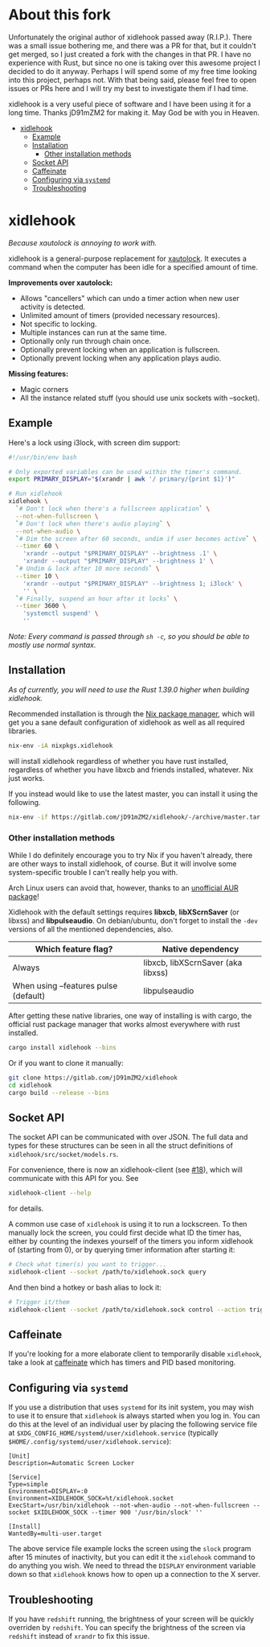 # About this fork
Unfortunately the original author of xidlehook passed away (R.I.P.). There was a small issue bothering me, and there was a PR for that, but it couldn't get merged, so I just created a fork with the changes in that PR. I have no experience with Rust, but since no one is taking over this awesome project I decided to do it anyway. Perhaps I will spend some of my free time looking into this project, perhaps not. With that being said, please feel free to open issues or PRs here and I will try my best to investigate them if I had time.

xidlehook is a very useful piece of software and I have been using it for a long time. Thanks jD91mZM2 for making it. May God be with you in Heaven.

-   [xidlehook](#xidlehook)
    -   [Example](#example)
    -   [Installation](#installation)
        -   [Other installation methods](#other-installation-methods)
    -   [Socket API](#socket-api)
    -   [Caffeinate](#caffeinate)
    -   [Configuring via `systemd`](#configuring-via-systemd)
    -   [Troubleshooting](#troubleshooting)

# xidlehook

*Because xautolock is annoying to work with.*

xidlehook is a general-purpose replacement for
[xautolock](https://linux.die.net/man/1/xautolock). It executes a
command when the computer has been idle for a specified amount of time.

**Improvements over xautolock:**

-   Allows "cancellers" which can undo a timer action when new user
    activity is detected.
-   Unlimited amount of timers (provided necessary resources).
-   Not specific to locking.
-   Multiple instances can run at the same time.
-   Optionally only run through chain once.
-   Optionally prevent locking when an application is fullscreen.
-   Optionally prevent locking when any application plays audio.

**Missing features:**

-   Magic corners
-   All the instance related stuff (you should use unix sockets with
    –socket).

## Example

Here's a lock using i3lock, with screen dim support:

``` bash
#!/usr/bin/env bash

# Only exported variables can be used within the timer's command.
export PRIMARY_DISPLAY="$(xrandr | awk '/ primary/{print $1}')"

# Run xidlehook
xidlehook \
  `# Don't lock when there's a fullscreen application` \
  --not-when-fullscreen \
  `# Don't lock when there's audio playing` \
  --not-when-audio \
  `# Dim the screen after 60 seconds, undim if user becomes active` \
  --timer 60 \
    'xrandr --output "$PRIMARY_DISPLAY" --brightness .1' \
    'xrandr --output "$PRIMARY_DISPLAY" --brightness 1' \
  `# Undim & lock after 10 more seconds` \
  --timer 10 \
    'xrandr --output "$PRIMARY_DISPLAY" --brightness 1; i3lock' \
    '' \
  `# Finally, suspend an hour after it locks` \
  --timer 3600 \
    'systemctl suspend' \
    ''
```

*Note: Every command is passed through `sh -c`, so you should be able to
mostly use normal syntax.*

## Installation

*As of currently, you will need to use the Rust 1.39.0 higher when
building xidlehook.*

Recommended installation is through the [Nix package
manager](https://nixos.org/nix/), which will get you a sane default
configuration of xidlehook as well as all required libraries.

``` bash
nix-env -iA nixpkgs.xidlehook
```

will install xidlehook regardless of whether you have rust installed,
regardless of whether you have libxcb and friends installed, whatever.
Nix just works.

If you instead would like to use the latest master, you can install it
using the following.

``` bash
nix-env -if https://gitlab.com/jD91mZM2/xidlehook/-/archive/master.tar.gz
```

### Other installation methods

While I do definitely encourage you to try Nix if you haven't already,
there are other ways to install xidlehook, of course. But it will
involve some system-specific trouble I can't really help you with.

Arch Linux users can avoid that, however, thanks to an [unofficial AUR
package](https://aur.archlinux.org/packages/xidlehook/)!

Xidlehook with the default settings requires **libxcb**,
**libXScrnSaver** (or libxss) and **libpulseaudio**. On debian/ubuntu,
don't forget to install the `-dev` versions of all the mentioned
dependencies, also.

| Which feature flag?                  | Native dependency                  |
|--------------------------------------|------------------------------------|
| Always                               | libxcb, libXScrnSaver (aka libxss) |
| When using –features pulse (default) | libpulseaudio                      |

After getting these native libraries, one way of installing is with
cargo, the official rust package manager that works almost everywhere
with rust installed.

``` bash
cargo install xidlehook --bins
```

Or if you want to clone it manually:

``` bash
git clone https://gitlab.com/jD91mZM2/xidlehook
cd xidlehook
cargo build --release --bins
```

## Socket API

The socket API can be communicated with over JSON. The full data and
types for these structures can be seen in all the struct definitions of
`xidlehook/src/socket/models.rs`.

For convenience, there is now an xidlehook-client (see
[\#18](https://github.com/jD91mZM2/xidlehook/pull/18)), which will
communicate with this API for you. See

``` bash
xidlehook-client --help
```

for details.

A common use case of `xidlehook` is using it to run a lockscreen. To
then manually lock the screen, you could first decide what ID the timer
has, either by counting the indexes yourself of the timers you inform
xidlehook of (starting from 0), or by querying timer information after
starting it:

``` bash
# Check what timer(s) you want to trigger...
xidlehook-client --socket /path/to/xidlehook.sock query
```

And then bind a hotkey or bash alias to lock it:

``` bash
# Trigger it/them
xidlehook-client --socket /path/to/xidlehook.sock control --action trigger --timer <my timer id>
```

## Caffeinate

If you're looking for a more elaborate client to temporarily disable
`xidlehook`, take a look at
[caffeinate](https://github.com/rschmukler/caffeinate) which has timers
and PID based monitoring.

## Configuring via `systemd`

If you use a distribution that uses `systemd` for its init system, you may wish
to use it to ensure that `xidlehook` is always started when you log in. You can
do this at the level of an individual user by placing the following service
file at `$XDG_CONFIG_HOME/systemd/user/xidlehook.service` (typically
`$HOME/.config/systemd/user/xidlehook.service`):

``` systemd
[Unit]
Description=Automatic Screen Locker

[Service]
Type=simple
Environment=DISPLAY=:0
Environment=XIDLEHOOK_SOCK=%t/xidlehook.socket
ExecStart=/usr/bin/xidlehook --not-when-audio --not-when-fullscreen --socket $XIDLEHOOK_SOCK --timer 900 '/usr/bin/slock' ''

[Install]
WantedBy=multi-user.target
```

The above service file example locks the screen using the `slock` program after
15 minutes of inactivity, but you can edit it  the `xidlehook` command to do
anything you wish. We need to thread the `DISPLAY` environment variable down so
that `xidlehook` knows how to open up a connection to the X server.

## Troubleshooting

If you have `redshift` running, the brightness of your screen will be
quickly overriden by `redshift`. You can specify the brightness of the
screen via `redshift` instead of `xrandr` to fix this issue.
